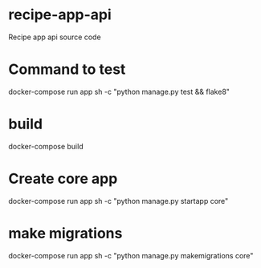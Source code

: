 # recipe-app-api
Recipe app api source code

# Command to test
docker-compose run app sh -c "python manage.py test && flake8"

# build 
docker-compose build

# Create core app
docker-compose run app sh -c "python manage.py startapp core"

# make migrations
docker-compose run app sh -c "python manage.py makemigrations core"

